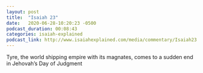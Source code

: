 ```yaml
---
layout: post
title:  "Isaiah 23"
date:   2020-06-28-10:20:23 -0500
podcast_duration: 00:08:43
categories: isaiah-explained
podcast_link: http://www.isaiahexplained.com/media/commentary/Isaiah23.mp3
---
```

Tyre, the world shipping empire with its magnates, comes to a sudden end in Jehovah’s Day of Judgment
